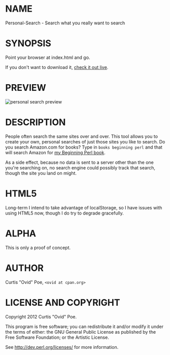# NAME

Personal-Search - Search what you really want to search

# SYNOPSIS

Point your browser at index.html and go.

If you don't want to download it, [check it out
live](http://ovid.github.io/Personal-Search/).

# PREVIEW

![personal search preview](http://i.imgur.com/cvymo.png)

# DESCRIPTION

People often search the same sites over and over. This tool allows you to
create your own, personal searches of just those sites you like to search. Do
you search Amazon.com for books? Type in `books beginning perl` and that will
search Amazon for [my Beginning Perl
book](http://www.amazon.com/s/ref=nb_sb_noss_1?field-keywords=beginning%20perl&url=search-alias%3Dstripbooks&tag=overse-20).

As a side effect, because no data is sent to a server other than the one
you're searching on, no search engine could possibly track that search, though
the site you land on might.

# HTML5

Long-term I intend to take advantage of localStorage, so I have issues with
using HTML5 now, though I do try to degrade gracefully.

# ALPHA

This is only a proof of concept.

# AUTHOR

Curtis "Ovid" Poe, `<ovid at cpan.org>`

# LICENSE AND COPYRIGHT

Copyright 2012 Curtis "Ovid" Poe.

This program is free software; you can redistribute it and/or modify it
under the terms of either: the GNU General Public License as published
by the Free Software Foundation; or the Artistic License.

See http://dev.perl.org/licenses/ for more information.
